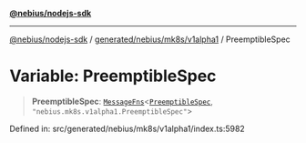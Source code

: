 [**@nebius/nodejs-sdk**](../../../../../README.md)

---

[@nebius/nodejs-sdk](../../../../../README.md) / [generated/nebius/mk8s/v1alpha1](../README.md) / PreemptibleSpec

# Variable: PreemptibleSpec

> **PreemptibleSpec**: [`MessageFns`](../../../../../runtime/protos/core/interfaces/MessageFns.md)\<[`PreemptibleSpec`](../interfaces/PreemptibleSpec.md), `"nebius.mk8s.v1alpha1.PreemptibleSpec"`\>

Defined in: src/generated/nebius/mk8s/v1alpha1/index.ts:5982
